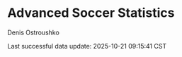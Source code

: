 # Advanced Soccer Statistics
Denis Ostroushko

<!-- gfm -->

Last successful data update: 2025-10-21 09:15:41 CST
